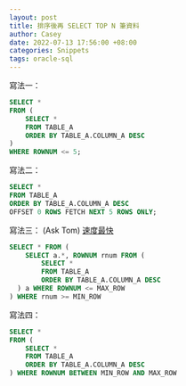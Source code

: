 ```yaml
---
layout: post
title: 排序後再 SELECT TOP N 筆資料
author: Casey
date: 2022-07-13 17:56:00 +08:00
categories: Snippets
tags: oracle-sql
---
```


寫法一：

```sql
SELECT *
FROM (
    SELECT *
    FROM TABLE_A
    ORDER BY TABLE_A.COLUMN_A DESC
)
WHERE ROWNUM <= 5;
```

寫法二：

```sql
SELECT *
FROM TABLE_A
ORDER BY TABLE_A.COLUMN_A DESC
OFFSET 0 ROWS FETCH NEXT 5 ROWS ONLY;
```

寫法三： (Ask Tom) [速度最快](https://stackoverflow.com/questions/470542/how-do-i-limit-the-number-of-rows-returned-by-an-oracle-query-after-ordering?rq=1)

```sql
SELECT * FROM (
    SELECT a.*, ROWNUM rnum FROM (
        SELECT *
        FROM TABLE_A
        ORDER BY TABLE_A.COLUMN_A DESC
  ) a WHERE ROWNUM <= MAX_ROW
) WHERE rnum >= MIN_ROW
```

寫法四：

```sql
SELECT *
FROM (
    SELECT *
    FROM TABLE_A
    ORDER BY TABLE_A.COLUMN_A DESC
) WHERE ROWNUM BETWEEN MIN_ROW AND MAX_ROW

```